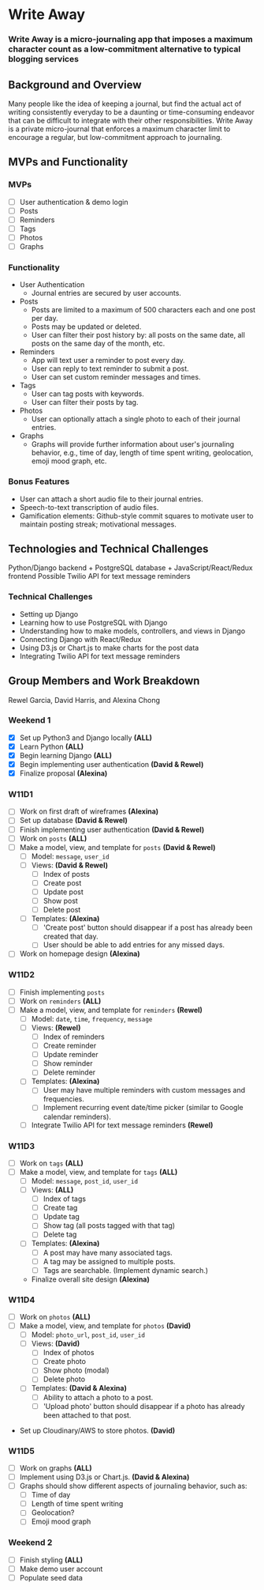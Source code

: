 # Write Away
### Write Away is a micro-journaling app that imposes a maximum character count as a low-commitment alternative to typical blogging services

## Background and Overview
Many people like the idea of keeping a journal, but find the actual act of writing consistently everyday to be a daunting or time-consuming endeavor that can be difficult to integrate with their other responsibilities. Write Away is a private micro-journal that enforces a maximum character limit to encourage a regular, but low-commitment approach to journaling.

## MVPs and Functionality
### MVPs
- [ ] User authentication & demo login
- [ ] Posts
- [ ] Reminders
- [ ] Tags
- [ ] Photos
- [ ] Graphs

### Functionality
+ User Authentication
  + Journal entries are secured by user accounts.
+ Posts
  + Posts are limited to a maximum of 500 characters each and one post per day.
  + Posts may be updated or deleted.
  + User can filter their post history by: all posts on the same date, all posts on the same day of the month, etc.
+ Reminders
  + App will text user a reminder to post every day.
  + User can reply to text reminder to submit a post.
  + User can set custom reminder messages and times.
+ Tags
  + User can tag posts with keywords.
  + User can filter their posts by tag.
+ Photos
  + User can optionally attach a single photo to each of their journal entries.
+ Graphs
  + Graphs will provide further information about user's journaling behavior, e.g., time of day, length of time spent writing, geolocation, emoji mood graph, etc.

### Bonus Features
+ User can attach a short audio file to their journal entries.
+ Speech-to-text transcription of audio files.
+ Gamification elements: Github-style commit squares to motivate user to maintain posting streak; motivational messages.

## Technologies and Technical Challenges
Python/Django backend + PostgreSQL database + JavaScript/React/Redux frontend
Possible Twilio API for text message reminders

### Technical Challenges
+ Setting up Django
+ Learning how to use PostgreSQL with Django
+ Understanding how to make models, controllers, and views in Django
+ Connecting Django with React/Redux
+ Using D3.js or Chart.js to make charts for the post data
+ Integrating Twilio API for text message reminders

## Group Members and Work Breakdown
Rewel Garcia, David Harris, and Alexina Chong

### Weekend 1
- [x] Set up Python3 and Django locally **(ALL)**
- [x] Learn Python **(ALL)**
- [x] Begin learning Django **(ALL)**
- [x] Begin implementing user authentication **(David & Rewel)**
- [x] Finalize proposal **(Alexina)**

### W11D1
- [ ] Work on first draft of wireframes **(Alexina)**
- [ ] Set up database **(David & Rewel)**
- [ ] Finish implementing user authentication **(David & Rewel)**
- [ ] Work on `posts` **(ALL)**
- [ ] Make a model, view, and template for `posts` **(David & Rewel)**
  - [ ] Model: `message`, `user_id`
  - [ ] Views: **(David & Rewel)**
    - [ ] Index of posts
    - [ ] Create post
    - [ ] Update post
    - [ ] Show post
    - [ ] Delete post
  - [ ] Templates: **(Alexina)**
    - [ ] 'Create post' button should disappear if a post has already been created that day.
    - [ ] User should be able to add entries for any missed days.
- [ ] Work on homepage design **(Alexina)**

### W11D2
- [ ] Finish implementing `posts`
- [ ] Work on `reminders` **(ALL)**
- [ ] Make a model, view, and template for `reminders` **(Rewel)**
  - [ ] Model: `date`, `time`, `frequency`, `message`
  - [ ] Views: **(Rewel)**
    - [ ] Index of reminders
    - [ ] Create reminder
    - [ ] Update reminder
    - [ ] Show reminder
    - [ ] Delete reminder
  - [ ] Templates: **(Alexina)**
    - [ ] User may have multiple reminders with custom messages and frequencies.
    - [ ] Implement recurring event date/time picker (similar to Google calendar reminders).
  - [ ] Integrate Twilio API for text message reminders **(Rewel)**

### W11D3
- [ ] Work on `tags` **(ALL)**
- [ ] Make a model, view, and template for `tags` **(ALL)**
  - [ ] Model: `message`, `post_id`, `user_id`
  - [ ] Views: **(ALL)**
    - [ ] Index of tags
    - [ ] Create tag
    - [ ] Update tag
    - [ ] Show tag (all posts tagged with that tag)
    - [ ] Delete tag
  - [ ] Templates: **(Alexina)**
    - [ ] A post may have many associated tags.
    - [ ] A tag may be assigned to multiple posts.
    - [ ] Tags are searchable. (Implement dynamic search.)
  - Finalize overall site design **(Alexina)**

### W11D4
- [ ] Work on `photos` **(ALL)**
- [ ] Make a model, view, and template for `photos` **(David)**
  - [ ] Model: `photo_url`, `post_id`, `user_id`
  - [ ] Views: **(David)**
    - [ ] Index of photos
    - [ ] Create photo
    - [ ] Show photo (modal)
    - [ ] Delete photo
  - [ ] Templates: **(David & Alexina)**
    - [ ] Ability to attach a photo to a post.
    - [ ] 'Upload photo' button should disappear if a photo has already been attached to that post.
- Set up Cloudinary/AWS to store photos. **(David)**

### W11D5
- [ ] Work on graphs **(ALL)**
- [ ] Implement using D3.js or Chart.js. **(David & Alexina)**
- [ ] Graphs should show different aspects of journaling behavior, such as:
  - [ ] Time of day
  - [ ] Length of time spent writing
  - [ ] Geolocation?
  - [ ] Emoji mood graph

### Weekend 2
- [ ] Finish styling **(ALL)**
- [ ] Make demo user account
- [ ] Populate seed data
